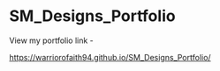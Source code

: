 # SM_Designs_Portfolio

View my portfolio link -


https://warriorofaith94.github.io/SM_Designs_Portfolio/
